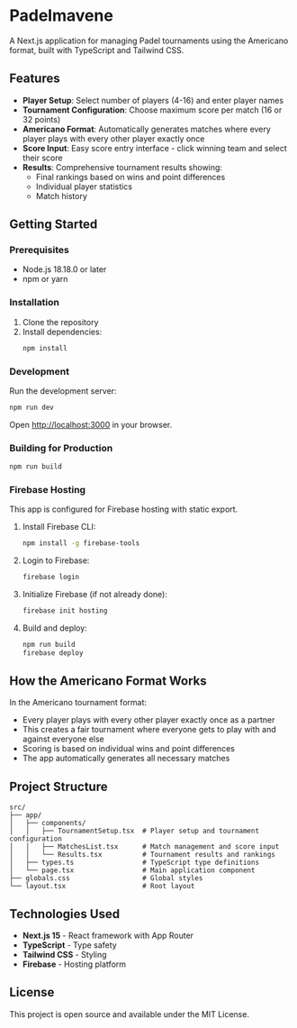 # Padelmavene

A Next.js application for managing Padel tournaments using the Americano format, built with TypeScript and Tailwind CSS.

## Features

- **Player Setup**: Select number of players (4-16) and enter player names
- **Tournament Configuration**: Choose maximum score per match (16 or 32 points)
- **Americano Format**: Automatically generates matches where every player plays with every other player exactly once
- **Score Input**: Easy score entry interface - click winning team and select their score
- **Results**: Comprehensive tournament results showing:
  - Final rankings based on wins and point differences
  - Individual player statistics
  - Match history

## Getting Started

### Prerequisites

- Node.js 18.18.0 or later
- npm or yarn

### Installation

1. Clone the repository
2. Install dependencies:
   ```bash
   npm install
   ```

### Development

Run the development server:

```bash
npm run dev
```

Open [http://localhost:3000](http://localhost:3000) in your browser.

### Building for Production

```bash
npm run build
```

### Firebase Hosting

This app is configured for Firebase hosting with static export.

1. Install Firebase CLI:

   ```bash
   npm install -g firebase-tools
   ```

2. Login to Firebase:

   ```bash
   firebase login
   ```

3. Initialize Firebase (if not already done):

   ```bash
   firebase init hosting
   ```

4. Build and deploy:
   ```bash
   npm run build
   firebase deploy
   ```

## How the Americano Format Works

In the Americano tournament format:

- Every player plays with every other player exactly once as a partner
- This creates a fair tournament where everyone gets to play with and against everyone else
- Scoring is based on individual wins and point differences
- The app automatically generates all necessary matches

## Project Structure

```
src/
├── app/
│   ├── components/
│   │   ├── TournamentSetup.tsx  # Player setup and tournament configuration
│   │   ├── MatchesList.tsx      # Match management and score input
│   │   └── Results.tsx          # Tournament results and rankings
│   ├── types.ts                 # TypeScript type definitions
│   └── page.tsx                 # Main application component
├── globals.css                  # Global styles
└── layout.tsx                   # Root layout
```

## Technologies Used

- **Next.js 15** - React framework with App Router
- **TypeScript** - Type safety
- **Tailwind CSS** - Styling
- **Firebase** - Hosting platform

## License

This project is open source and available under the MIT License.

